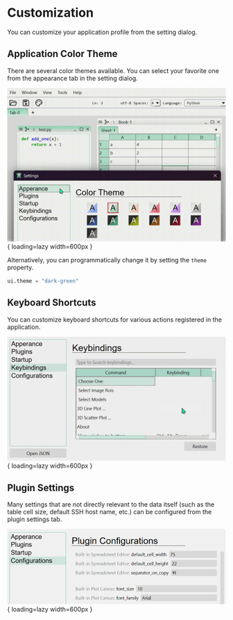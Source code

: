 # Customization

You can customize your application profile from the setting dialog.

## Application Color Theme

There are several color themes available. You can select your favorite one from the
appearance tab in the setting dialog.

![](../images/02_color_theme.gif){ loading=lazy width=600px }

Alternatively, you can programmatically change it by setting the `theme` property.

``` python
ui.theme = "dark-green"
```

## Keyboard Shortcuts

You can customize keyboard shortcuts for various actions registered in the application.

![](../images/02_keyboard_shortcuts.gif){ loading=lazy width=600px }

## Plugin Settings

Many settings that are not directly relevant to the data itself (such as the table cell
size, default SSH host name, etc.) can be configured from the plugin settings tab.

![](../images/02_plugin_config.png){ loading=lazy width=600px }
